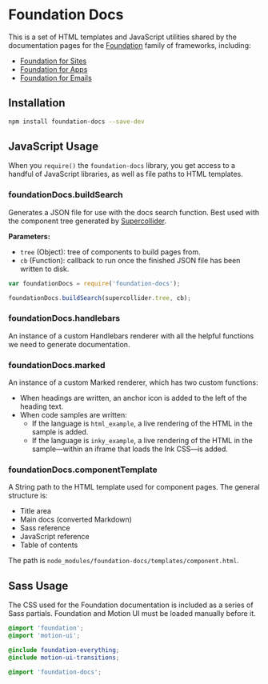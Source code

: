 # Foundation Docs

This is a set of HTML templates and JavaScript utilities shared by the documentation pages for the [Foundation](http://foundation.zurb.com) family of frameworks, including:

- [Foundation for Sites](http://foundation.zurb.com/sites)
- [Foundation for Apps](http://foundation.zurb.com/apps)
- [Foundation for Emails](http://foundation.zurb.com/emails)

## Installation

```bash
npm install foundation-docs --save-dev
```

## JavaScript Usage

When you `require()` the `foundation-docs` library, you get access to a handful of JavaScript libraries, as well as file paths to HTML templates.

### foundationDocs.buildSearch

Generates a JSON file for use with the docs search function. Best used with the component tree generated by [Supercollider](https://github.com/gakimball/supercollider).

**Parameters:**
- `tree` (Object): tree of components to build pages from.
- `cb` (Function): callback to run once the finished JSON file has been written to disk.

```js
var foundationDocs = require('foundation-docs');

foundationDocs.buildSearch(supercollider.tree, cb);
```

### foundationDocs.handlebars

An instance of a custom Handlebars renderer with all the helpful functions we need to generate documentation.

### foundationDocs.marked

An instance of a custom Marked renderer, which has two custom functions:
- When headings are written, an anchor icon is added to the left of the heading text.
- When code samples are written:
  - If the language is `html_example`, a live rendering of the HTML in the sample is added.
  - If the language is `inky_example`, a live rendering of the HTML in the sample&mdash;within an iframe that loads the Ink CSS&mdash;is added.

### foundationDocs.componentTemplate

A String path to the HTML template used for component pages. The general structure is:

- Title area
- Main docs (converted Markdown)
- Sass reference
- JavaScript reference
- Table of contents

The path is `node_modules/foundation-docs/templates/component.html`.

## Sass Usage

The CSS used for the Foundation documentation is included as a series of Sass partials. Foundation and Motion UI must be loaded manually before it.

```scss
@import 'foundation';
@import 'motion-ui';

@include foundation-everything;
@include motion-ui-transitions;

@import 'foundation-docs';
```
